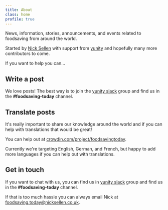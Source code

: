 ```yaml
---
title: About
class: home
profile: true
---
```


News, information, stories, announcements, and events related to foodsaving from around the world.

Started by [Nick Sellen](http://nicksellen.co.uk) with support from [yunity](https://yunity.org) and hopefully many more contributors to come.

If you want to help you can...

## Write a post

We love posts! The best way is to join the [yunity slack](http://slackin.yunity.org/) group and find us in the **#foodsaving-today** channel.

## Translate posts

It's really important to share our knowledge around the world and if you can help with translations that would be great!

You can help out at [crowdin.com/project/foodsavingtoday](https://crowdin.com/project/foodsavingtoday).

Currently we're targeting English, German, and French, but happy to add more languages if you can help out with translations.

## Get in touch

If you want to chat with us, you can find us in [yunity slack](http://slackin.yunity.org/) group and find us in the **#foodsaving-today** channel.

If that is too much hassle you can always email Nick at <foodsaving.today@nicksellen.co.uk>.